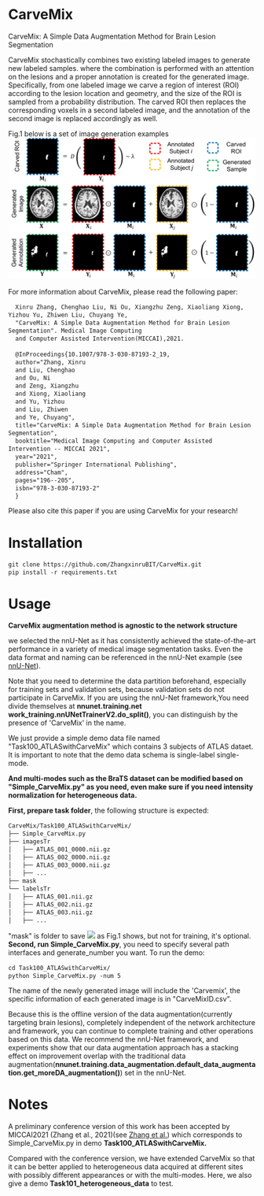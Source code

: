 # CarveMix
CarveMix: A Simple Data Augmentation Method for Brain Lesion Segmentation

CarveMix stochastically combines two existing labeled images to generate new labeled samples. where the combination is performed with an attention on the lesions and a proper annotation is created for the generated image. Specifically, from one labeled image we carve a region of interest (ROI) according to the lesion location and geometry, and
the size of the ROI is sampled from a probability distribution. The carved ROI then replaces the corresponding voxels in a second labeled image, and the annotation of the second image is replaced accordingly as well.

Fig.1 below is a set of image generation examples
![image](https://github.com/ZhangxinruBIT/CarveMix/blob/main/readme_Img/carve.png)

For more information about CarveMix, please read the following paper:


      Xinru Zhang, Chenghao Liu, Ni Ou, Xiangzhu Zeng, Xiaoliang Xiong, Yizhou Yu, Zhiwen Liu, Chuyang Ye,
      "CarveMix: A Simple Data Augmentation Method for Brain Lesion Segmentation". Medical Image Computing
      and Computer Assisted Intervention(MICCAI),2021.
      
      @InProceedings{10.1007/978-3-030-87193-2_19,
      author="Zhang, Xinru
      and Liu, Chenghao
      and Ou, Ni
      and Zeng, Xiangzhu
      and Xiong, Xiaoliang
      and Yu, Yizhou
      and Liu, Zhiwen
      and Ye, Chuyang",
      title="CarveMix: A Simple Data Augmentation Method for Brain Lesion Segmentation",
      booktitle="Medical Image Computing and Computer Assisted Intervention -- MICCAI 2021",
      year="2021",
      publisher="Springer International Publishing",
      address="Cham",
      pages="196--205",
      isbn="978-3-030-87193-2"
      }



Please also cite this paper if you are using CarveMix for your research!
# Installation
```
git clone https://github.com/ZhangxinruBIT/CarveMix.git
pip install -r requirements.txt
```
# Usage
**CarveMix augmentation method is agnostic to the network structure**

we selected the nnU-Net as it has consistently achieved the state-of-the-art performance in a variety of medical image segmentation tasks. Even the data format and naming can be referenced in the nnU-Net example (see [nnU-Net](https://github.com/MIC-DKFZ/nnUNet.git)).

Note that you need to determine the data partition beforehand, especially for training sets and validation sets, because validation sets do not participate in CarveMix. If you are using the nnU-Net framework,You need  divide themselves at **nnunet.training.net work_training.nnUNetTrainerV2.do_split()**, you can distinguish by the presence of 'CarveMix' in the name.

We just provide a simple demo data file named "Task100_ATLASwithCarveMix" which contains 3 subjects of ATLAS dataet. It is important to note that the demo data schema is single-label single-mode. 

**And multi-modes such as the BraTS dataset can be modified based on "Simple_CarveMix.py" as you need, even make sure if you need intensity normalization for heterogeneous data.**

**First, prepare task folder**, the following structure is expected:

    CarveMix/Task100_ATLASwithCarveMix/
    ├── Simple_CarveMix.py
    ├── imagesTr
    │   ├── ATLAS_001_0000.nii.gz
    │   ├── ATLAS_002_0000.nii.gz
    │   ├── ATLAS_003_0000.nii.gz
    │   ├── ...
    ├── mask
    └── labelsTr
    │   ├── ATLAS_001.nii.gz
    │   ├── ATLAS_002.nii.gz
    │   ├── ATLAS_003.nii.gz
    │   ├── ...
    
 "mask" is folder to save <img src="http://latex.codecogs.com/gif.latex?M_i" height=10/> as Fig.1 shows, but not for training, it's optional. 
 **Second,  run Simple_CarveMix.py**, you need to specify several path interfaces and generate_number you want. To run the demo:

    cd Task100_ATLASwithCarveMix/
    python Simple_CarveMix.py -num 5
 
 
The name of the newly generated image will include the 'Carvemix', the specific information of each generated image is in "CarveMixID.csv".

Because this is the offline version of the data augmentation(currently targeting brain lesions), completely independent of the network architecture and framework, you can continue to complete training and other operations based on this data. We recommend the nnU-Net framework, and experiments show that our data augmentation approach has a stacking effect on improvement overlap with the traditional data augmentation(**nnunet.training.data_augmentation.default_data_augmentation.get_moreDA_augmentation()**) set in the nnU-Net.

# Notes
A  preliminary  conference  version  of  this  work  has  been  accepted  by  MICCAI2021 (Zhang et al., 2021)(see [Zhang et al.](https://arxiv.org/abs/2108.06883)) which corresponds to Simple_CarveMix.py in demo **Task100_ATLASwithCarveMix.** 

Compared with the conference version,  we have extended CarveMix so that it can be better applied to heterogeneous data acquired at different sites with possibly different appearances or with the multi-modes. Here, we also give a demo **Task101_heterogeneous_data**  to test.
    


